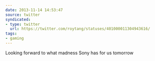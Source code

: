 ```yaml
---
date: 2013-11-14 14:53:47
source: twitter
syndicated:
- type: twitter
  url: https://twitter.com/roytang/statuses/401000011304943616/
tags:
- gaming
---
```


Looking forward to what madness Sony has for us tomorrow